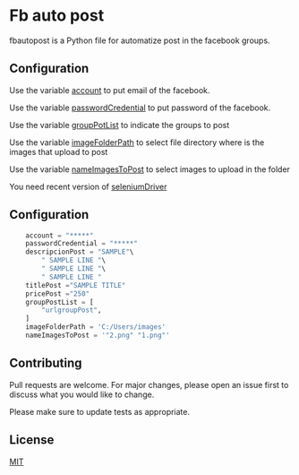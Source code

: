 # Fb auto post

fbautopost is a Python file for automatize post in the facebook groups.

## Configuration

Use the variable [account]()  to put email of the facebook.

Use the variable [passwordCredential]()  to put password of the facebook.

Use the variable [groupPotList]() to indicate the groups to post

Use the variable [imageFolderPath]()   to select file directory where is the images that upload to post

Use the variable [nameImagesToPost]()  to select images to upload in the folder

You need recent version of  [seleniumDriver](https://chromedriver.chromium.org/downloads)  
 

## Configuration

```python
    account = "*****"
    passwordCredential = "*****"
    descripcionPost = "SAMPLE"\
        " SAMPLE LINE "\
        " SAMPLE LINE "\
        " SAMPLE LINE "    
    titlePost ="SAMPLE TITLE"
    pricePost ="250"
    groupPostList = [
        "urlgroupPost",
    ]    
    imageFolderPath = 'C:/Users/images'
    nameImagesToPost = '"2.png" "1.png"'
```

## Contributing
Pull requests are welcome. For major changes, please open an issue first to discuss what you would like to change.

Please make sure to update tests as appropriate.

## License
[MIT](https://choosealicense.com/licenses/mit/)
